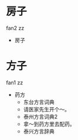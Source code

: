 # 房子
fan2 zz
- 房子

# 方子
fan1 zz
+ 药方
  * 东台方言词典
  - 请医家先生开个～。
  * 泰州方言词典2
  - 拿～到药方里去配药。
  * 泰兴方言辞典
